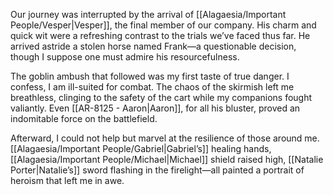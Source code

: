 Our journey was interrupted by the arrival of [[Alagaesia/Important People/Vesper|Vesper]], the final member of our company. His charm and quick wit were a refreshing contrast to the trials we’ve faced thus far. He arrived astride a stolen horse named Frank—a questionable decision, though I suppose one must admire his resourcefulness.

The goblin ambush that followed was my first taste of true danger. I confess, I am ill-suited for combat. The chaos of the skirmish left me breathless, clinging to the safety of the cart while my companions fought valiantly. Even [[AR-8125   -   Aaron|Aaron]], for all his bluster, proved an indomitable force on the battlefield.

Afterward, I could not help but marvel at the resilience of those around me. [[Alagaesia/Important People/Gabriel|Gabriel’s]] healing hands, [[Alagaesia/Important People/Michael|Michael]] shield raised high, [[Natalie Porter|Natalie’s]] sword flashing in the firelight—all painted a portrait of heroism that left me in awe.